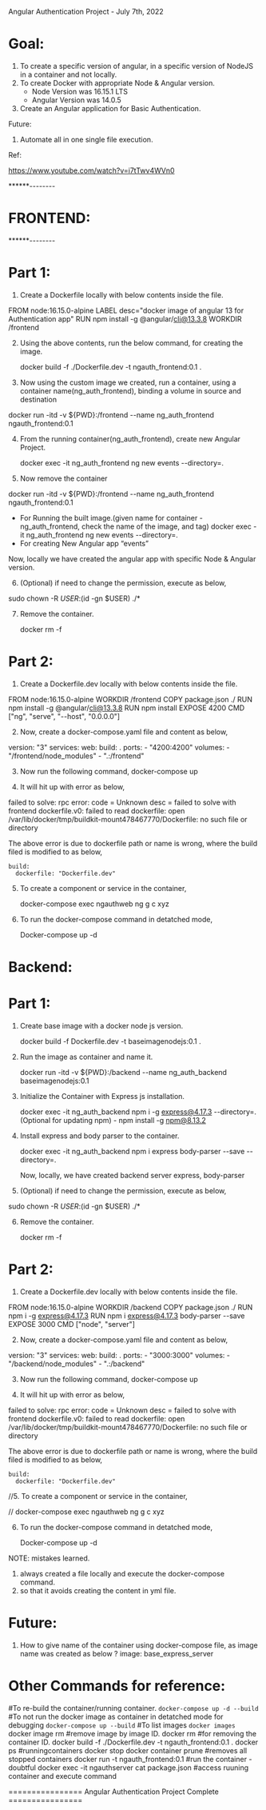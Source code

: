 Angular Authentication Project - July 7th, 2022


Goal:
====
1. To create a specific version of angular, in a specific version of NodeJS in a container and not locally.
2. To create Docker with appropriate Node & Angular version.
    - Node Version was 16.15.1 LTS
    - Angular Version was 14.0.5
3. Create an Angular application for Basic Authentication.

Future:

1. Automate all in one single file execution.

Ref:

https://www.youtube.com/watch?v=i7tTwv4WVn0

******--------

FRONTEND:
========
******--------

Part 1:
=====
1. Create a Dockerfile locally with below contents inside the file.

FROM node:16.15.0-alpine
LABEL desc="docker image of angular 13 for Authentication app"
RUN npm install -g @angular/cli@13.3.8
WORKDIR /frontend

2. Using the above contents, run the below command, for creating the image.

	docker build -f ./Dockerfile.dev -t ngauth_frontend:0.1 .

3. Now using the custom image we created, run a container, using a container name(ng_auth_frontend), binding a volume in source and destination

docker run -itd -v ${PWD}:/frontend --name ng_auth_frontend ngauth_frontend:0.1

4. From the running container(ng_auth_frontend), create new Angular Project.

	docker exec -it ng_auth_frontend ng new events --directory=.

5. Now remove the container

docker run -itd -v ${PWD}:/frontend --name ng_auth_frontend ngauth_frontend:0.1
- For Running the built image.(given name for container - ng_auth_frontend, check the name of the image, and tag)
docker exec -it ng_auth_frontend ng new events --directory=.
- For creating New Angular app “events”

Now, locally we have created the angular app with specific Node & Angular version.

6. (Optional) if need to change the permission, execute as below,

sudo chown -R $USER:$(id -gn $USER) ./*

7. Remove the container.

	docker rm -f <container-name>

Part 2:
=====

1. Create a Dockerfile.dev locally with below contents inside the file.

FROM node:16.15.0-alpine
WORKDIR /frontend
COPY package.json ./
RUN npm install -g @angular/cli@13.3.8
RUN npm install
EXPOSE 4200
CMD ["ng", "serve", "--host", "0.0.0.0"]

2. Now, create a docker-compose.yaml file and content as below,

version: "3"
services:
  web:
    build: .
    ports: 
      - "4200:4200"
    volumes:
      - "/frontend/node_modules"
      - ".:/frontend"

3. Now run the following command,
	docker-compose up

4. It will hit up with error as below,

failed to solve: rpc error: code = Unknown desc = failed to solve with frontend dockerfile.v0: failed to read dockerfile: open /var/lib/docker/tmp/buildkit-mount478467770/Dockerfile: no such file or directory

The above error is due to dockerfile path or name is wrong, where the build filed is modified to as below,

    build:
      dockerfile: "Dockerfile.dev"

5. To create a component or service in the container,

	docker-compose exec ngauthweb ng g c xyz

6. To run the docker-compose command in detatched mode,

	Docker-compose up -d

Backend:
=======

Part 1:
======

1. Create base image with a docker node js version.
    
    docker build -f Dockerfile.dev -t baseimagenodejs:0.1 .

2. Run the image as container and name it.

    docker run -itd -v ${PWD}:/backend --name ng_auth_backend baseimagenodejs:0.1

 3. Initialize the Container with Express js installation.

    docker exec -it ng_auth_backend npm i -g express@4.17.3 --directory=.
    (Optional for updating npm) - npm install -g npm@8.13.2

 4. Install express and body parser to the container.

    docker exec -it ng_auth_backend npm i express body-parser --save --directory=.

    Now, locally, we have created backend server express, body-parser

 5. (Optional) if need to change the permission, execute as below,

sudo chown -R $USER:$(id -gn $USER) ./*

 6. Remove the container.

	docker rm -f <container-name>

Part 2:
======

1. Create a Dockerfile.dev locally with below contents inside the file.

FROM node:16.15.0-alpine
WORKDIR /backend
COPY package.json ./
RUN npm i -g express@4.17.3
RUN npm i express@4.17.3 body-parser --save
EXPOSE 3000
CMD ["node", "server"]

2. Now, create a docker-compose.yaml file and content as below,

version: "3"
services:
  web:
    build: .
    ports: 
      - "3000:3000"
    volumes:
      - "/backend/node_modules"
      - ".:/backend"

3. Now run the following command,
	docker-compose up

4. It will hit up with error as below,

failed to solve: rpc error: code = Unknown desc = failed to solve with frontend dockerfile.v0: failed to read dockerfile: open /var/lib/docker/tmp/buildkit-mount478467770/Dockerfile: no such file or directory

The above error is due to dockerfile path or name is wrong, where the build filed is modified to as below,

    build:
      dockerfile: "Dockerfile.dev"

//5. To create a component or service in the container,

//	docker-compose exec ngauthweb ng g c xyz

6. To run the docker-compose command in detatched mode,

	Docker-compose up -d

NOTE: mistakes learned.
1. always created a file locally and execute the docker-compose command.
2. so that it avoids creating the content in yml file.

Future:
======

1. How to give name of the container using docker-compose file, as image name was created as below ?
    image: base_express_server

Other Commands for reference:
===================
#To re-build the container/running container.
  ```docker-compose up -d --build``` 
#To not run the docker image as container in detatched mode for debugging
  ```docker-compose up --build```
#To list images
  ```docker images```
docker image rm <imageID> #remove image by image ID.
docker rm <containerID> #for removing the container ID.
docker build -f ./Dockerfile.dev -t ngauth_frontend:0.1 .
docker ps #runningcontainers
docker stop <containerID>
docker container prune #removes all stopped containers
docker run -t ngauth_frontend:0.1 #run the container - doubtful
docker exec -it ngauthserver cat package.json #access ruuning container and execute command

================ Angular Authentication Project Complete ================